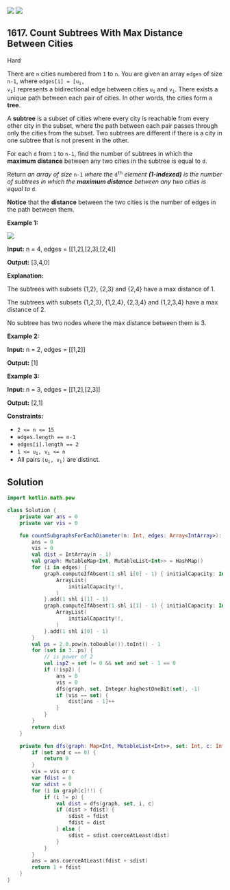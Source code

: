 [![](https://img.shields.io/github/stars/javadev/LeetCode-in-Kotlin?label=Stars&style=flat-square)](https://github.com/javadev/LeetCode-in-Kotlin)
[![](https://img.shields.io/github/forks/javadev/LeetCode-in-Kotlin?label=Fork%20me%20on%20GitHub%20&style=flat-square)](https://github.com/javadev/LeetCode-in-Kotlin/fork)

## 1617\. Count Subtrees With Max Distance Between Cities

Hard

There are `n` cities numbered from `1` to `n`. You are given an array `edges` of size `n-1`, where <code>edges[i] = [u<sub>i</sub>, v<sub>i</sub>]</code> represents a bidirectional edge between cities <code>u<sub>i</sub></code> and <code>v<sub>i</sub></code>. There exists a unique path between each pair of cities. In other words, the cities form a **tree**.

A **subtree** is a subset of cities where every city is reachable from every other city in the subset, where the path between each pair passes through only the cities from the subset. Two subtrees are different if there is a city in one subtree that is not present in the other.

For each `d` from `1` to `n-1`, find the number of subtrees in which the **maximum distance** between any two cities in the subtree is equal to `d`.

Return _an array of size_ `n-1` _where the_ <code>d<sup>th</sup></code> _element **(1-indexed)** is the number of subtrees in which the **maximum distance** between any two cities is equal to_ `d`.

**Notice** that the **distance** between the two cities is the number of edges in the path between them.

**Example 1:**

**![](https://assets.leetcode.com/uploads/2020/09/21/p1.png)**

**Input:** n = 4, edges = \[\[1,2],[2,3],[2,4]]

**Output:** [3,4,0]

**Explanation:** 

The subtrees with subsets {1,2}, {2,3} and {2,4} have a max distance of 1. 

The subtrees with subsets {1,2,3}, {1,2,4}, {2,3,4} and {1,2,3,4} have a max distance of 2. 

No subtree has two nodes where the max distance between them is 3.

**Example 2:**

**Input:** n = 2, edges = \[\[1,2]]

**Output:** [1]

**Example 3:**

**Input:** n = 3, edges = \[\[1,2],[2,3]]

**Output:** [2,1]

**Constraints:**

*   `2 <= n <= 15`
*   `edges.length == n-1`
*   `edges[i].length == 2`
*   <code>1 <= u<sub>i</sub>, v<sub>i</sub> <= n</code>
*   All pairs <code>(u<sub>i</sub>, v<sub>i</sub>)</code> are distinct.

## Solution

```kotlin
import kotlin.math.pow

class Solution {
    private var ans = 0
    private var vis = 0

    fun countSubgraphsForEachDiameter(n: Int, edges: Array<IntArray>): IntArray {
        ans = 0
        vis = 0
        val dist = IntArray(n - 1)
        val graph: MutableMap<Int, MutableList<Int>> = HashMap()
        for (i in edges) {
            graph.computeIfAbsent(1 shl i[0] - 1) { initialCapacity: Int? ->
                ArrayList(
                    initialCapacity!!,
                )
            }.add(1 shl i[1] - 1)
            graph.computeIfAbsent(1 shl i[1] - 1) { initialCapacity: Int? ->
                ArrayList(
                    initialCapacity!!,
                )
            }.add(1 shl i[0] - 1)
        }
        val ps = 2.0.pow(n.toDouble()).toInt() - 1
        for (set in 3..ps) {
            // is power of 2
            val isp2 = set != 0 && set and set - 1 == 0
            if (!isp2) {
                ans = 0
                vis = 0
                dfs(graph, set, Integer.highestOneBit(set), -1)
                if (vis == set) {
                    dist[ans - 1]++
                }
            }
        }
        return dist
    }

    private fun dfs(graph: Map<Int, MutableList<Int>>, set: Int, c: Int, p: Int): Int {
        if (set and c == 0) {
            return 0
        }
        vis = vis or c
        var fdist = 0
        var sdist = 0
        for (i in graph[c]!!) {
            if (i != p) {
                val dist = dfs(graph, set, i, c)
                if (dist > fdist) {
                    sdist = fdist
                    fdist = dist
                } else {
                    sdist = sdist.coerceAtLeast(dist)
                }
            }
        }
        ans = ans.coerceAtLeast(fdist + sdist)
        return 1 + fdist
    }
}
```